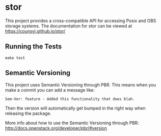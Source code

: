 # stor

This project provides a cross-compatible API for accessing Posix and OBS storage systems. The documentation for stor can be viewed at https://counsyl.github.io/stor/


## Running the Tests


```
make test
```

## Semantic Versioning

This project uses Semantic Versioning through PBR. This means when you make a commit you can add a message like:

`Sem-Ver: feature - Added this functionality that does blah.`

Then the version will automatically get bumped in the right way when releasing the package.

More info about how to use the Semantic Versioning through PBR: http://docs.openstack.org/developer/pbr/#version
